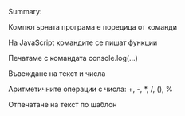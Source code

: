 Summary: 

Компютърната програма е поредица от команди

На JavaScript командите се пишат функции

Печатаме с командата console.log(...)

Въвеждане на текст и числа

Аритметичните операции с числа: +, -, *, /, (), %

Отпечатане на текст по шаблон
